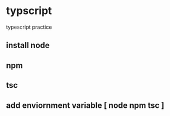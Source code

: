 # typscript
typescript practice

## install node
## npm
## tsc 

## add enviornment variable  [ node npm tsc ]

